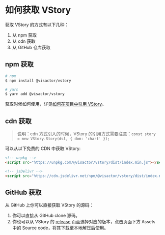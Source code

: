 # 如何获取 VStory

获取 VStory 的方式有以下几种：

1. 从 npm 获取
2. 从 cdn 获取
3. 从 GitHub 仓库获取

## npm 获取

```bash
# npm
$ npm install @visactor/vstory

# yarn
$ yarn add @visactor/vstory
```

获取时候如何使用，详见[如何在项目中引用 VStory](./How_to_Import_VStory)。

## cdn 获取

> 说明：cdn 方式引入的时候，VStory 的引用方式需要注意：`const story = new VStory.Story(dsl, { dom: 'chart' });`

可以从以下免费的 CDN 中获取 VStory:

```html
<!-- unpkg -->
<script src="https://unpkg.com/@visactor/vstory/dist/index.min.js"></script>

<!-- jsDelivr -->
<script src="https://cdn.jsdelivr.net/npm/@visactor/vstory/dist/index.min.js"></script>
```

## GitHub 获取

从 GitHub 上你可以直接获取 VStory 的源码：

1. 你可以直接从 GitHub clone 源码。
2. 你也可以从 VStory 的 [release](https://github.com/VisActor/VStory/releases) 页面选择对应的版本，点击页面下方 Assets 中的 Source code，将其下载至本地解压后使用。
